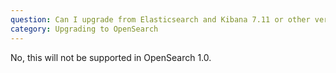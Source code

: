 ```yaml
---
question: Can I upgrade from Elasticsearch and Kibana 7.11 or other versions released after the fork?
category: Upgrading to OpenSearch
---
```

No, this will not be supported in OpenSearch 1.0.
